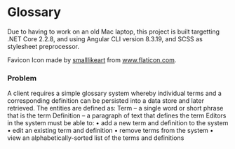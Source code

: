 # Glossary

Due to having to work on an old Mac laptop, this project is built targetting .NET Core 2.2.8, and using Angular CLI version 8.3.19, and SCSS as stylesheet preprocessor.

Favicon Icon made by [smalllikeart](https://www.flaticon.com/authors/smalllikeart) from www.flaticon.com.

### Problem

A client requires a simple glossary system whereby individual terms and a corresponding definition
can be persisted into a data store and later retrieved.
The entities are defined as:
Term – a single word or short phrase that is the term
Definition – a paragraph of text that defines the term
Editors in the system must be able to:
• add a new term and definition to the system
• edit an existing term and definition
• remove terms from the system
• view an alphabetically-sorted list of the terms and definitions